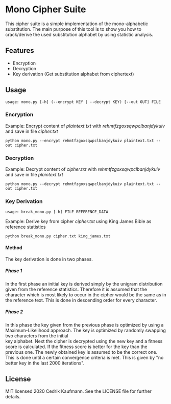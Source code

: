 # Mono Cipher Suite
This cipher suite is a simple implementation of the mono-alphabetic substitution. The main purpose of this tool is to 
show you how to crack/derive the used substitution alphabet by using statistic analysis. 

## Features
- Encryption
- Decryption
- Key derivation (Get substitution alphabet from ciphertext)

## Usage
```
usage: mono.py [-h] (--encrypt KEY | --decrypt KEY) [--out OUT] FILE
```
### Encryption
Example: Encrypt content of *plaintext.txt* with *rehmtfzgoxsqwpclbanjdykuiv* and save in file *cipher.txt*
```
python mono.py --encrypt rehmtfzgoxsqwpclbanjdykuiv plaintext.txt --out cipher.txt
```

### Decryption
Example: Decrypt content of *cipher.txt* with *rehmtfzgoxsqwpclbanjdykuiv* and save in file *plaintext.txt*
```
python mono.py --decrypt rehmtfzgoxsqwpclbanjdykuiv plaintext.txt --out cipher.txt
```

### Key Derivation
```
usage: break_mono.py [-h] FILE REFERENCE_DATA
```

Example: Derive key from cipher *cipher.txt* using King James Bible as reference statistics
```
python break_mono.py cipher.txt king_james.txt
```

#### Method
The key derivation is done in two phases. 

##### Phase 1
In the first phase an initial key is derived simply by the unigram
distribution given from the reference statistics. Therefore it is assumed that the character which is most likely to 
occur in the cipher would be the same as in the reference text. This is done in descending order for every character.

##### Phase 2
In this phase the key given from the previous phase is optimized by using a Maximum-Likelihood approach.
The key is optimized by randomly swapping two characters from the initial  
key alphabet. Next the cipher is decrypted using the new key and a fitness score is calculated. If the fitness score is
better for the key than the previous one. The newly obtained key is assumed to be the correct one.
This is done until a certain convergence criteria is met. This is given by "no better key in the last 2000 iterations".

## License
MIT licensed 2020 Cedrik Kaufmann. See the LICENSE file for further details.